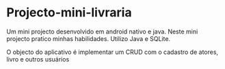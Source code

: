 # Projecto-mini-livraria
Um mini projecto desenvolvido em android nativo e java.
Neste mini projecto pratico minhas habilidades.
Utilizo Java e SQLite.

O objecto do aplicativo é implementar um CRUD 
com o cadastro de atores, livro e outros usuários
